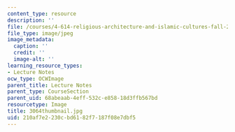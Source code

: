 ```yaml
---
content_type: resource
description: ''
file: /courses/4-614-religious-architecture-and-islamic-cultures-fall-2002/210af7e2230cbd6182f7187f08e7dbf5_3064thumbnail.jpg
file_type: image/jpeg
image_metadata:
  caption: ''
  credit: ''
  image-alt: ''
learning_resource_types:
- Lecture Notes
ocw_type: OCWImage
parent_title: Lecture Notes
parent_type: CourseSection
parent_uid: 68abeaab-4eff-532c-e858-18d3ffb567bd
resourcetype: Image
title: 3064thumbnail.jpg
uid: 210af7e2-230c-bd61-82f7-187f08e7dbf5
---
```

